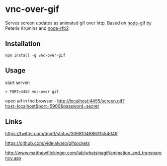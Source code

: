 vnc-over-gif
============

Serves screen updates as animated gif over http.
Based on [node-gif](https://github.com/pkrumins/node-gif) by Peteris Krumins and [node-rfb2](https://github.com/sidorares/node-rfb2)

## Installation

    npm install -g vnc-over-gif

## Usage

start server:

    > PORT=4455 vnc-over gif

open url in the browser - [http://localhost:4455/screen.gif?host=localhost&port=5900&password=secret](http://localhost:4455/screen.gif?host=localhost&port=5900&password=secret)

## Links

https://twitter.com/tmm1/status/336810488631554049

https://github.com/videlalvaro/gifsockets

http://www.matthewflickinger.com/lab/whatsinagif/animation_and_transparency.asp
